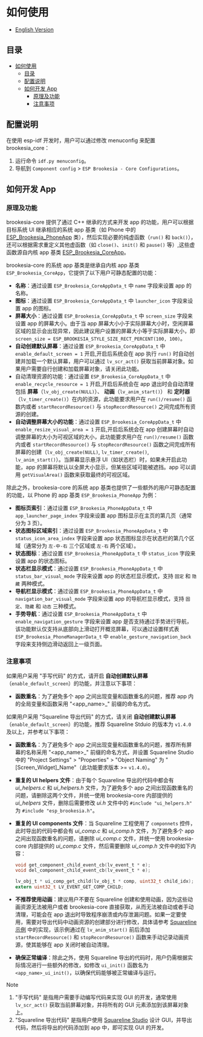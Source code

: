 # 如何使用

* [English Version](./how_to_use.md)

## 目录

- [如何使用](#如何使用)
  - [目录](#目录)
  - [配置说明](#配置说明)
  - [如何开发 App](#如何开发-app)
    - [原理及功能](#原理及功能)
    - [注意事项](#注意事项)

## 配置说明

在使用 esp-idf 开发时，用户可以通过修改 menuconfig 来配置 brookesia_core：

1. 运行命令 `idf.py menuconfig`。
2. 导航到 `Component config` > `ESP Brookesia - Core Configurations`。

## 如何开发 App

### 原理及功能

brookesia-core 提供了通过 C++ 继承的方式来开发 app 的功能，用户可以根据目标系统 UI 继承相应的系统 app 基类（如 Phone 中的 [ESP_Brookesia_PhoneApp](../systems/phone/esp_brookesia_phone_app.hpp) 类），然后实现必要的纯虚函数（`run()` 和 `back()`），还可以根据需求重定义其他虚函数（如 `close()`、`init()` 和 `pause()` 等）,这些虚函数源自内核 app 基类 [ESP_Brookesia_CoreApp](../systems/core/esp_brookesia_core_app.hpp)。

brookesia-core 的系统 app 基类是继承自内核 app 基类 `ESP_Brookesia_CoreApp`，它提供了以下用户可静态配置的功能：

- **名称**：通过设置 `ESP_Brookesia_CoreAppData_t` 中 `name` 字段来设置 app 的名称。
- **图标**：通过设置 `ESP_Brookesia_CoreAppData_t` 中 `launcher_icon` 字段来设置 app 的图标。
- **屏幕大小**：通过设置 `ESP_Brookesia_CoreAppData_t` 中 `screen_size` 字段来设置 app 的屏幕大小。由于当 app 屏幕大小小于实际屏幕大小时，空闲屏幕区域的显示会出现异常，因此建议用户设置的屏幕大小等于实际屏幕大小，即 `screen_size = ESP_BROOKESIA_STYLE_SIZE_RECT_PERCENT(100, 100)`。
- **自动创建默认屏幕**：通过设置 `ESP_Brookesia_CoreAppData_t` 中 `enable_default_screen = 1` 开启,开启后系统会在 app 执行 `run()` 时自动创建并加载一个默认屏幕，用户可以通过 `lv_scr_act()` 获取当前屏幕对象。如果用户需要自行创建和加载屏幕对象，请关闭此功能。
- 自动清理资源的功能：通过设置 `ESP_Brookesia_CoreAppData_t` 中 `enable_recycle_resource = 1` 开启,开启后系统会在 app 退出时会自动清理包括 **屏幕**（`lv_obj_create(NULL)`）、 **动画**（`lv_anim_start()`） 和 **定时器**（`lv_timer_create()`）在内的资源，此功能要求用户在 `run()/resume()` 函数内或者 `startRecordResource()` 与 `stopRecordResource()` 之间完成所有资源的创建。
- **自动调整屏幕大小的功能**：通过设置 `ESP_Brookesia_CoreAppData_t` 中 `enable_resize_visual_area = 1` 开启,开启后系统会在 app 创建屏幕时自动调整屏幕的大小为可视区域的大小，此功能要求用户在 `run()/resume()` 函数内或者 `startRecordResource()` 与 `stopRecordResource()` 函数之间完成所有屏幕的创建（`lv_obj_create(NULL)`, `lv_timer_create()`, `lv_anim_start()`）。当屏幕显示悬浮 UI（如状态栏）时，如果未开启此功能，app 的屏幕将默认以全屏大小显示，但某些区域可能被遮挡。app 可以调用 `getVisualArea()` 函数来获取最终的可视区域。

除此之外，brookesia-core 的系统 app 基类也提供了一些额外的用户可静态配置的功能，以 Phone 的 app 基类 `ESP_Brookesia_PhoneApp` 为例：

- **图标页索引**：通过设置 `ESP_Brookesia_PhoneAppData_t` 中 `app_launcher_page_index` 字段来设置 app 图标显示在主页的第几页（通常分为 3 页）。
- **状态图标区域索引**：通过设置 `ESP_Brookesia_PhoneAppData_t` 中 `status_icon_area_index` 字段来设置 app 状态图标显示在状态栏的第几个区域（通常分为 `左-中-右` 三个区域或 `左-右` 两个区域）。
- **状态图标**：通过设置 `ESP_Brookesia_PhoneAppData_t` 中 `status_icon` 字段来设置 app 的状态图标。
- **状态栏显示模式**：通过设置 `ESP_Brookesia_PhoneAppData_t` 中 `status_bar_visual_mode` 字段来设置 app 的状态栏显示模式，支持 `固定` 和 `隐藏` 两种模式。
- **导航栏显示模式**：通过设置 `ESP_Brookesia_PhoneAppData_t` 中 `navigation_bar_visual_mode` 字段来设置 app 的导航栏显示模式，支持 `固定`、`隐藏` 和 `动态` 三种模式。
- **手势导航**：通过设置 `ESP_Brookesia_PhoneAppData_t` 中 `enable_navigation_gesture` 字段来设置 app 是否支持通过手势进行导航，该功能默认仅支持从底部向上滑动打开概览屏幕，可以通过设置样式表 `ESP_Brookesia_PhoneManagerData_t` 中 `enable_gesture_navigation_back` 字段来支持侧边滑动返回上一级页面。

### 注意事项

如果用户采用 "手写代码" 的方式，请开启 **自动创建默认屏幕**（`enable_default_screen`）的功能，并注意以下事项：

- **函数重名**：为了避免多个 app 之间出现变量和函数重名的问题，推荐 app 内的全局变量和函数采用 "<app_name>_" 前缀的命名方式。

如果用户采用 "Squareline 导出代码" 的方式，请关闭 **自动创建默认屏幕**（`enable_default_screen`）的功能，推荐 Squareline Stduio 的版本为 `v1.4.0` 及以上，并参考以下事项：

- **函数重名**：为了避免多个 app 之间出现变量和函数重名的问题，推荐所有屏幕的名称采用 "<app_name>_" 前缀的命名方式，并设置 Squareline Studio 中的 "Project Settings" > "Properties" > "Object Naming" 为 "[Screen_Widget]_Name"（此功能要求版本 >= `v1.4.0`）。
- **重复的 UI helpers 文件**：由于每个 Squareline 导出的代码中都会有 *ui_helpers.c* 和 *ui_helpers.h* 文件，为了避免多个 app 之间出现函数重名的问题，请删除这两个文件，并统一使用 brookesia-core 内部提供的 *ui_helpers* 文件，删除后需要修改 *ui.h* 文件中的 `#include "ui_helpers.h"` 为 `#include "esp_brookesia.h"`。
- **重复的 UI components 文件**：当 Squareline 工程使用了 `componnets` 控件，此时导出的代码中都会有 *ui_comp.c* 和 *ui_comp.h* 文件，为了避免多个 app 之间出现函数重名的问题，请删除 *ui_comp.c* 文件，并统一使用 brookesia-core 内部提供的 *ui_comp.c* 文件，然后需要删除 *ui_comp.h* 文件中的如下内容：

  ```c
  void get_component_child_event_cb(lv_event_t * e);
  void del_component_child_event_cb(lv_event_t * e);

  lv_obj_t * ui_comp_get_child(lv_obj_t * comp, uint32_t child_idx);
  extern uint32_t LV_EVENT_GET_COMP_CHILD;
  ```

- **不推荐使用动画**：建议用户不要在 Squareline 创建和使用动画，因为这些动画资源无法被用户或者 brookesia-core 直接获取，从而无法被自动或者手动清理，可能会在 app 退出时导致程序崩溃或内存泄漏问题。如果一定要使用，需要对导出代码中动画资源的创建部分进行修改，具体请参考 [Squareline 示例](../systems/phone/app_examples/squareline/) 中的实现，该示例通过在 `lv_anim_start()` 前后添加 `startRecordResource()` 和 `stopRecordResource()` 函数来手动记录动画资源，使其能够在 app 关闭时被自动清理。
- **确保正常编译**：除此之外，使用 Squareline 导出的代码时，用户仍需根据实际情况进行一些额外的修改，如修改 `ui_init()` 函数名为 `<app_name>_ui_init()`，以确保代码能够被正常编译与运行。

> [!NOTE]
> 1. "手写代码" 是指用户需要手动编写代码来实现 GUI 的开发，通常使用 `lv_scr_act()` 获取当前屏幕对象，并将所有的 GUI 元素添加到该屏幕对象上。
> 2. "Squareline 导出代码" 是指用户使用 [Squareline Studio](https://squareline.io/) 设计 GUI，并导出代码，然后将导出的代码添加到 app 中，即可实现 GUI 的开发。
